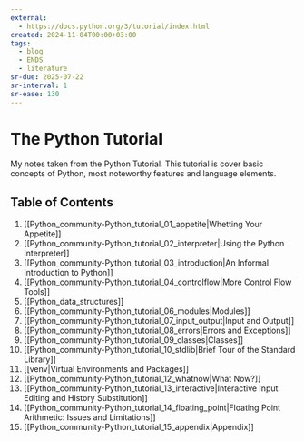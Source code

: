 ```yaml
---
external:
  - https://docs.python.org/3/tutorial/index.html
created: 2024-11-04T00:00+03:00
tags:
  - blog
  - ENDS
  - literature
sr-due: 2025-07-22
sr-interval: 1
sr-ease: 130
---
```


# The Python Tutorial

My notes taken from the Python Tutorial. This tutorial is cover basic concepts of Python, most noteworthy features and language elements.

## Table of Contents

1. [[Python_community-Python_tutorial_01_appetite|Whetting Your Appetite]]
2. [[Python_community-Python_tutorial_02_interpreter|Using the Python Interpreter]]
3. [[Python_community-Python_tutorial_03_introduction|An Informal Introduction to Python]]
4. [[Python_community-Python_tutorial_04_controlflow|More Control Flow Tools]]
5. [[Python_data_structures]]
6. [[Python_community-Python_tutorial_06_modules|Modules]]
7. [[Python_community-Python_tutorial_07_input_output|Input and Output]]
8. [[Python_community-Python_tutorial_08_errors|Errors and Exceptions]]
9. [[Python_community-Python_tutorial_09_classes|Classes]]
10. [[Python_community-Python_tutorial_10_stdlib|Brief Tour of the Standard Library]]
11. [[venv|Virtual Environments and Packages]]
12. [[Python_community-Python_tutorial_12_whatnow|What Now?]]
13. [[Python_community-Python_tutorial_13_interactive|Interactive Input Editing and History Substitution]]
14. [[Python_community-Python_tutorial_14_floating_point|Floating Point Arithmetic: Issues and Limitations]]
15. [[Python_community-Python_tutorial_15_appendix|Appendix]]
